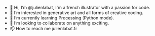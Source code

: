 - 👋 Hi, I’m @julienlabat, I'm a french illustrator with a passion for code.
- 👀 I’m interested in generative art and all forms of creative coding.
- 🌱 I’m currently learning Processing (Python mode).
- 💞️ I’m looking to collaborate on anything exciting.
- 📫 How to reach me julienlabat.fr
